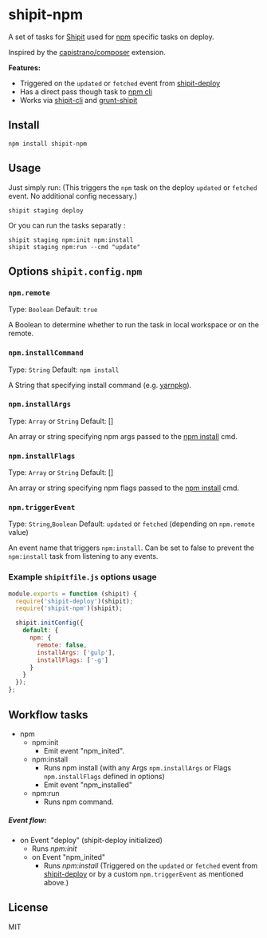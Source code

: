 # shipit-npm

A set of tasks for [Shipit](https://github.com/shipitjs/shipit) used for [npm](https://docs.npmjs.com/) specific tasks on deploy.

Inspired by the [capistrano/composer](https://github.com/capistrano/composer/) extension.


**Features:**

- Triggered on the `updated` or `fetched` event from [shipit-deploy](https://github.com/shipitjs/shipit-deploy)
- Has a direct pass though task to [npm cli](https://docs.npmjs.com/cli)
- Works via [shipit-cli](https://github.com/shipitjs/shipit) and [grunt-shipit](https://github.com/shipitjs/grunt-shipit)

## Install

```
npm install shipit-npm
```

## Usage

Just simply run: (This triggers the `npm` task on the deploy `updated` or `fetched` event. No additional config necessary.)

```
shipit staging deploy

```

Or you can run the tasks separatly :

```
shipit staging npm:init npm:install
shipit staging npm:run --cmd "update"

```


## Options `shipit.config.npm`

### `npm.remote`

Type: `Boolean`
Default: `true`

A Boolean to determine whether to run the task in local workspace or on the remote.

### `npm.installCommand`

Type: `String`
Default: `npm install`

A String that specifying install command (e.g. [yarnpkg](https://yarnpkg.com/)).

### `npm.installArgs`

Type: `Array` or `String`
Default: []

An array or string specifying npm args passed to the [npm install](https://docs.npmjs.com/cli/install) cmd.

### `npm.installFlags`

Type: `Array` or `String`
Default: []

An array or string specifying npm flags passed to the [npm install](https://docs.npmjs.com/cli/install) cmd.

### `npm.triggerEvent`

Type: `String`,`Boolean`
Default: `updated` or `fetched` (depending on `npm.remote` value)

An event name that triggers `npm:install`. Can be set to false to prevent the `npm:install` task from listening to any events.


### Example `shipitfile.js` options usage

```js
module.exports = function (shipit) {
  require('shipit-deploy')(shipit);
  require('shipit-npm')(shipit);

  shipit.initConfig({
    default: {
      npm: {
        remote: false,
        installArgs: ['gulp'],
        installFlags: ['-g']
      }
    }
  });
};
```

## Workflow tasks

- npm
  - npm:init
      - Emit event "npm_inited".
  - npm:install
    - Runs npm install (with any Args `npm.installArgs` or Flags `npm.installFlags` defined in options)
    - Emit event "npm_installed"
  - npm:run
      - Runs npm command.

##### Event flow:

- on Event "deploy" (shipit-deploy initialized)
  - Runs *npm:init*
  - on Event "npm_inited"
    - Runs *npm:install* (Triggered on the `updated` or `fetched` event from [shipit-deploy](https://github.com/shipitjs/shipit-deploy) or by a custom `npm.triggerEvent` as mentioned above.)

## License

MIT
